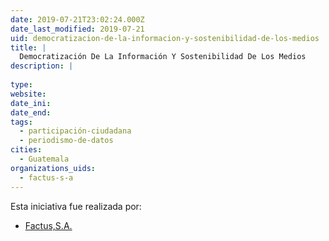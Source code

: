 ```yaml
---
date: 2019-07-21T23:02:24.000Z
date_last_modified: 2019-07-21
uid: democratizacion-de-la-informacion-y-sostenibilidad-de-los-medios
title: |
  Democratización De La Información Y Sostenibilidad De Los Medios
description: |
  
type: 
website: 
date_ini: 
date_end: 
tags:
  - participación-ciudadana
  - periodismo-de-datos
cities: 
  - Guatemala
organizations_uids:
  - factus-s-a
---
```


Esta iniciativa fue realizada por:

- [Factus,S.A.](/organizaciones/factus-s-a)
